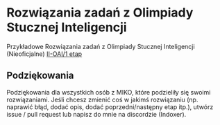 # Rozwiązania zadań z Olimpiady Stucznej Inteligencji
Przykładowe Rozwiązania zadań z Olimpiady Stucznej Inteligencji (Nieoficjalne)
[II-OAI/1 etap](II-OAI/1-etap)

## Podziękowania
Podziękowania dla wszystkich osób z MIKO, które podzieliły się swoimi rozwiązaniami. Jeśli chcesz zmienić coś w jakimś rozwiązaniu (np. naprawić błąd, dodać opis, dodać poprzedni/następny etap itp.), utwórz issue / pull request lub napisz do mnie na discordzie (Indoxer).